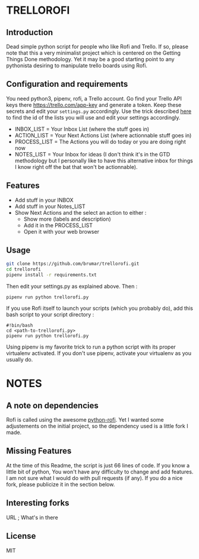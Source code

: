 # TRELLOROFI

## Introduction

Dead simple python script for people who like Rofi and Trello. If so, please note that this a very minimalist project which is centered on the Getting Things Done methodology. Yet it may be a good starting point to any pythonista desiring to manipulate trello boards using Rofi.


## Configuration and requirements

You need python3, pipenv, rofi, a Trello account.
Go find your Trello API keys there https://trello.com/app-key and generate a token. Keep these secrets and edit your `settings.py` accordingly.
Use the trick described [here](https://customer.io/actions/trello/) to find the id of the lists you will use and edit your settings accordingly. 

- INBOX_LIST = Your Inbox List (where the stuff goes in)
- ACTION_LIST = Your Next Actions List (where actionnable stuff goes in)
- PROCESS_LIST = The Actions you will do today or you are doing right now
- NOTES_LIST = Your Inbox for ideas (I don't think it's in the GTD methodology but I personally like to have this alternative inbox for things I know right off the bat that won't be actionnable).

## Features

- Add stuff in your INBOX
- Add stuff in your Notes_LIST
- Show Next Actions and the select an action to either :
	- Show more (labels and description)
	- Add it in the PROCESS_LIST
	- Open it with your web browser

## Usage

```bash
git clone https://github.com/brumar/trellorofi.git
cd trellorofi
pipenv install -r requirements.txt
```

Then edit your settings.py as explained above. Then :

```
pipenv run python trellorofi.py
```

If you use Rofi itself to launch your scripts (which you probably do), add this bash script to your script directory :
```
#!bin/bash
cd <path-to-trellorofi.py>
pipenv run python trellorofi.py
```

Using pipenv is my favorite trick to run a python script with its proper virtualenv activated.
If you don't use pipenv, activate your virtualenv as you usually do.

# NOTES

## A note on dependencies

Rofi is called using the awesome [python-rofi](https://github.com/bcbnz/python-rofi). Yet I wanted some adjustements on the initial project, so the dependency used is a little fork I made.

## Missing Features

At the time of this Readme, the script is just 66 lines of code. If you know a little bit of python, You won't have any difficulty to change and add features. I am not sure what I would do with pull requests (if any). If you do a nice fork, please publicize it in the section below.

## Interesting forks

URL ; What's in there

## License

MIT
